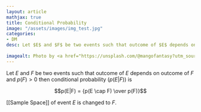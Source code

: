 ```yaml
---
layout: article
mathjax: true
title: Conditional Probability
image: "/assets/images/img_test.jpg"
categories:
- DM
desc: Let $E$ and $F$ be two events such that outcome of $E$ depends on outcome of $F$ and $p(F)>0$ then conditional probability ($p(E | F)$) is
 
imagealt: Photo by <a href="https://unsplash.com/@mangofantasy?utm_source=unsplash&utm_medium=referral&utm_content=creditCopyText">Tim Johnson</a> on <a href="https://unsplash.com/s/photos/logic?utm_source=unsplash&utm_medium=referral&utm_content=creditCopyText">Unsplash</a>
---
```

Let $E$ and $F$ be two events such that outcome of $E$ depends on outcome of $F$ and $p(F)>0$ then conditional probability ($p(E | F)$) is

$$p(E|F) = {p(E \cap F) \over p(F)}$$

[[Sample Space]] of event $E$ is changed to $F$.